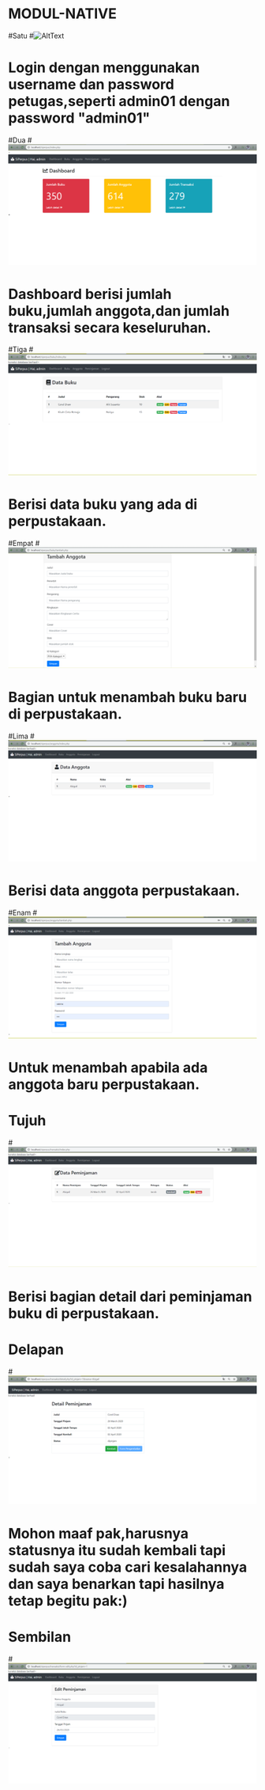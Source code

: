 # MODUL-NATIVE
#Satu
#![AltText](https://github.com/sabrinaamelia07/MODUL-NATIVE/blob/master/login.PNG "Satu")
# Login dengan menggunakan username dan password petugas,seperti admin01 dengan password "admin01"
#Dua
#![AltText](https://github.com/sabrinaamelia07/MODUL-NATIVE/blob/master/dashboard.PNG "Dua")
# Dashboard berisi jumlah buku,jumlah anggota,dan jumlah transaksi secara keseluruhan.
#Tiga
#![AltText](https://github.com/sabrinaamelia07/MODUL-NATIVE/blob/master/buku.PNG "Tiga")
# Berisi data buku yang ada di perpustakaan.
#Empat
#![AltText](https://github.com/sabrinaamelia07/MODUL-NATIVE/blob/master/tambah-buku.PNG "Empat")
# Bagian untuk menambah buku baru di perpustakaan.
#Lima
#![AltText](https://github.com/sabrinaamelia07/MODUL-NATIVE/blob/master/anggota.PNG "Lima")
# Berisi data anggota perpustakaan.
#Enam 
#![AltText](https://github.com/sabrinaamelia07/MODUL-NATIVE/blob/master/tambah-anggota.PNG "Enam")
# Untuk menambah apabila ada anggota baru perpustakaan.
# Tujuh
#![AltText](https://github.com/sabrinaamelia07/MODUL-NATIVE/blob/master/peminjaman.PNG "Tujuh")
# Berisi bagian detail dari peminjaman buku di perpustakaan.
# Delapan
#![AltText](https://github.com/sabrinaamelia07/MODUL-NATIVE/blob/master/detail_peminjaman.PNG "Delapan")
# Mohon maaf pak,harusnya statusnya itu sudah kembali tapi sudah saya coba cari kesalahannya dan saya benarkan tapi hasilnya tetap begitu pak:)
# Sembilan
#![AltText](https://github.com/sabrinaamelia07/MODUL-NATIVE/blob/master/edit-peminjaman.PNG "Sembilan")
